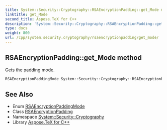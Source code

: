 ```yaml
---
title: System::Security::Cryptography::RSAEncryptionPadding::get_Mode method
linktitle: get_Mode
second_title: Aspose.TeX for C++
description: 'System::Security::Cryptography::RSAEncryptionPadding::get_Mode method. Gets the padding mode in C++.'
type: docs
weight: 800
url: /cpp/system.security.cryptography/rsaencryptionpadding/get_mode/
---
```

## RSAEncryptionPadding::get_Mode method


Gets the padding mode.

```cpp
RSAEncryptionPaddingMode System::Security::Cryptography::RSAEncryptionPadding::get_Mode() const
```

## See Also

* Enum [RSAEncryptionPaddingMode](../../rsaencryptionpaddingmode/)
* Class [RSAEncryptionPadding](../)
* Namespace [System::Security::Cryptography](../../)
* Library [Aspose.TeX for C++](../../../)
